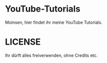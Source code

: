 # YouTube-Tutorials

Moinsen,
hier findet ihr meine YouTube Tutorials.


# LICENSE
Ihr dürft alles freiverwenden, ohne Credits etc.
